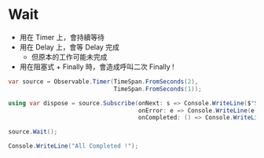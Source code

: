 # Wait

- 用在 Timer 上，會持續等待
- 用在 Delay 上，會等 Delay 完成
  - 但原本的工作可能未完成
- 用在阻塞式 + Finally 時，會造成呼叫二次 Finally !

```cs
var source = Observable.Timer(TimeSpan.FromSeconds(2),
                              TimeSpan.FromSeconds(1));

using var dispose = source.Subscribe(onNext: s => Console.WriteLine($"Subscribe Message:{s}"),
                                     onError: e => Console.WriteLine(e.Message),
                                     onCompleted: () => Console.WriteLine("Complete"));

source.Wait();

Console.WriteLine("All Completed !");
```
